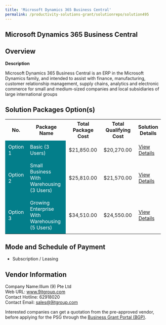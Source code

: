 ```yaml
---
title: 'Microsoft Dynamics 365 Business Central'
permalink: /productivity-solutions-grant/solutionrepo/solution495
---
```


## Microsoft Dynamics 365 Business Central

## Overview

**Description**

Microsoft Dynamics 365 Business Central is an ERP in the Microsoft Dynamics family, and intended to assist with finance, manufacturing, customer relationship management, supply chains, analytics and electronic commerce for small and medium-sized companies and local subsidiaries of large international groups

## Solution Packages Option(s)

<table>
<tr>
<th><b>No.</b></th>
<th><b>Package Name</b></th>
<th><b>Total Package Cost</b></th>
<th><b>Total Qualifying Cost</b></th>
<th><b>Solution Details</b></th>
</tr>
<tr>
<td style='padding: 10px; background-color: #037E8A; color: #FFFFFF;'>Option 1</td>
<td style='padding: 10px; background-color: #037E8A; color: #FFFFFF;'>Basic (3 Users)</td>
<td style='padding: 10px;'>$21,850.00</td>
<td style='padding: 10px;'>$20,270.00</td>
<td style='padding: 10px;'><a href='/images/psg/illum_20220409_Desensitised_Annex_3_Part_1.pdf' target='_blank'>View Details</a></td>
</tr>
<tr>
<td style='padding: 10px; background-color: #037E8A; color: #FFFFFF;'>Option 2</td>
<td style='padding: 10px; background-color: #037E8A; color: #FFFFFF;'>Small Business With Warehousing (3 Users)</td>
<td style='padding: 10px;'>$25,810.00</td>
<td style='padding: 10px;'>$21,570.00</td>
<td style='padding: 10px;'><a href='/images/psg/illum_20220409_Desensitised_Annex_3_Part_2.pdf' target='_blank'>View Details</a></td>
</tr>
<tr>
<td style='padding: 10px; background-color: #037E8A; color: #FFFFFF;'>Option 3</td>
<td style='padding: 10px; background-color: #037E8A; color: #FFFFFF;'>Growing Enterprise With Warehousing (5 Users)</td>
<td style='padding: 10px;'>$34,510.00</td>
<td style='padding: 10px;'>$24,550.00</td>
<td style='padding: 10px;'><a href='/images/psg/illum_20220409_Desensitised_Annex_3_Part_3.pdf' target='_blank'>View Details</a></td>
</tr>
</table>

## Mode and Schedule of Payment

 - Subscription / Leasing

## Vendor Information

 Company Name:Illum (9) Pte Ltd<br>Web URL: www.9itgroup.com <br>Contact Hotline: 62918020 <br>Contact Email: sales@9itgroup.com 

Interested companies can get a quotation from the pre-approved vendor, before applying for the PSG through the <a href='https://www.businessgrants.gov.sg/' target='_blank' rel='noopener'>Business Grant Portal (BGP)</a>.

<script src="/jquery/resize-tables.js"></script>
